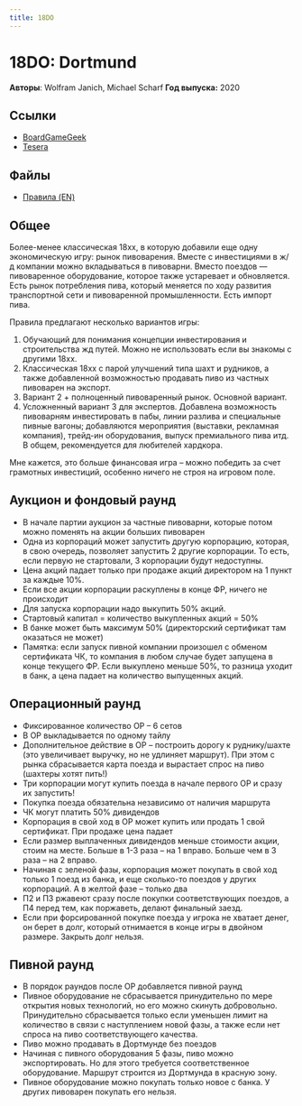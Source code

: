 ```yaml
---
title: 18DO
---
```


# 18DO: Dortmund

**Авторы**: Wolfram Janich, Michael Scharf
**Год выпуска:** 2020

## Ссылки

- [BoardGameGeek](https://boardgamegeek.com/boardgame/238957/18do-dortmund)
- [Tesera](https://tesera.ru/game/18do/)

## Файлы

- [Правила (EN)](https://boardgamegeek.com/filepage/241152/18do-rules-eng-final-graphic)

## Общее

Более-менее классическая 18хх, в которую добавили еще одну экономическую игру:
рынок пивоварения. Вместе с инвестициями в ж/д компании можно вкладываться в
пивоварни. Вместо поездов — пивоваренное оборудование, которое также устаревает
и обновляется. Есть рынок потребления пива, который меняется по ходу развития
транспортной сети и пивоваренной промышленности. Есть импорт пива.

Правила предлагают несколько вариантов игры:

1. Обучающий для понимания концепции инвестирования и строительства жд путей.
   Можно не использовать если вы знакомы с другими 18хх.
2. Классическая 18хх с парой улучшений типа шахт и рудников, а также добавленной
   возможностью продавать пиво из частных пивоварен на экспорт.
3. Вариант 2 + полноценный пивоваренный рынок. Основной вариант.
4. Усложненный вариант 3 для экспертов. Добавлена возможность пивоварням
   инвестировать в пабы, линии разлива и специальные пивные вагоны; добавляются
   мероприятия (выставки, рекламная компания), трейд-ин оборудования, выпуск
   премиального пива итд. В общем, рекомендуется для любителей хардкора.

Мне кажется, это больше финансовая игра – можно победить за счет грамотных
инвестиций, особенно ничего не строя на игровом поле.

## Аукцион и фондовый раунд

- В начале партии аукцион за частные пивоварни, которые потом можно поменять на
  акции больших пивоварен
- Одна из корпораций может запустить другую корпорацию, которая, в свою очередь,
  позволяет запустить 2 другие корпорации. То есть, если первую не стартовали,
  3 корпорации будут недоступны.
- Цена акций падает только при продаже акций директором на 1 пункт за каждые 10%.
- Если все акции корпорации раскуплены в конце ФР, ничего не происходит
- Для запуска корпорации надо выкупить 50% акций.
- Стартовый капитал = количество выкупленных акций = 50%
- В банке может быть максимум 50% (директорский сертификат там оказаться не может)
- Памятка: если запуск пивной компании произошел с обменом сертификата ЧК, то
  компания в любом случае будет запущена в конце текущего ФР. Если выкуплено
  меньше 50%, то разница уходит в банк, а цена падает на количество выпущенных акций.

## Операционный раунд

- Фиксированное количество ОР – 6 сетов
- В ОР выкладывается по одному тайлу
- Дополнительное действие в ОР – построить дорогу к руднику/шахте (это увеличивает
  выручку, но не удлиняет маршрут). При этом с рынка сбрасывается карта поезда и
  вырастает спрос на пиво (шахтеры хотят пить!)
- Три корпорации могут купить поезда в начале первого ОР и сразу их запустить!
- Покупка поезда обязательна независимо от наличия маршрута
- ЧК могут платить 50% дивидендов
- Корпорация в свой ход в ОР может купить или продать 1 свой сертификат. При продаже
  цена падает
- Если размер выплаченных дивидендов меньше стоимости акции, стоим на месте.
  Больше в 1-3 раза – на 1 вправо. Больше чем в 3 раза – на 2 вправо.
- Начиная с зеленой фазы, корпорация может покупать в свой ход только 1 поезд из
  банка, и еще сколько-то поездов у других корпораций. А в желтой фазе – только два
- П2 и П3 ржавеют сразу после покупки соответствующих поездов, а П4 перед тем,
  как поржаветь, делают финальный заезд.
- Если при форсированной покупке поезда у игрока не хватает денег, он берет в
  долг, который отнимается в конце игры в двойном размере. Закрыть долг нельзя.

## Пивной раунд

- В порядок раундов после ОР добавляется пивной раунд
- Пивное оборудование не сбрасывается принудительно по мере открытия новых
  технологий, но его можно скинуть добровольно. Принудительно сбрасывается только
  если уменьшен лимит на количество в связи с наступлением новой фазы, а также
  если нет спроса на пиво соответствующего качества.
- Пиво можно продавать в Дортмунде без поездов
- Начиная с пивного оборудования 5 фазы, пиво можно экспортировать. Но для этого
  требуется соответственное оборудование. Маршрут строится из Дортмунда в красную зону.
- Пивное оборудование можно покупать только новое с банка. У других пивоварен покупать его нельзя.
